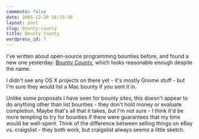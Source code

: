 ```yaml
---
comments: false
date: 2005-12-28 16:33:38
layout: post
slug: bounty-county
title: Bounty County
wordpress_id: 7
---
```


I've written about open-source programming bounties before, and found a new one yesterday: [Bounty County](http://bountycounty.org/), which looks reasonable enough despite the name.

I didn't see any OS X projects on there yet - it's mostly Gnome stuff - but I'm sure they would list a Mac bounty if you sent it in.

Unlike some proposals I have seen for bounty sites, this doesn't appear to do anything other than list bounties - they don't hold money or evaluate completion. Maybe that's all that it takes, but I'm not sure - I think it'd be more tempting to try for bounties if there were guarantees that my time would be well-spent. Think of the difference between selling things on eBay vs. craigslist - they both work, but craigslist always seems a little sketch.
